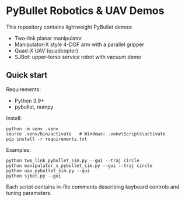 # PyBullet Robotics & UAV Demos

This repository contains lightweight PyBullet demos:
- Two-link planar manipulator
- Manipulator-X style 4-DOF arm with a parallel gripper
- Quad-X UAV (quadcopter)
- SJBot: upper-torso service robot with vacuum demo

Quick start
-----------
Requirements:
- Python 3.9+
- pybullet, numpy

Install:
```
python -m venv .venv
source .venv/bin/activate   # Windows: .venv\Scripts\activate
pip install -r requirements.txt
```

Examples:
```
python two_link_pybullet_sim.py --gui --traj circle
python manipulator_x_pybullet_sim.py --gui --traj circle
python uav_pybullet_sim.py --gui
python sjbot.py --gui
```

Each script contains in-file comments describing keyboard controls and tuning parameters.
